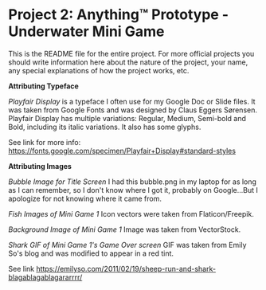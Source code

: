 # Project 2: Anything™ Prototype - Underwater Mini Game

This is the README file for the entire project. For more official projects you should write information here about the nature of the project, your name, any special explanations of how the project works, etc.

<b>Attributing Typeface</b>

<i>Playfair Display</i> is a typeface I often use for my Google Doc or Slide files. It was taken from Google Fonts and was designed by Claus Eggers Sørensen. Playfair Display has multiple variations: Regular, Medium, Semi-bold and Bold, including its italic variations. It also has some glyphs.

See link for more info: https://fonts.google.com/specimen/Playfair+Display#standard-styles

<b>Attributing Images</b>

<i>Bubble Image for Title Screen</i>
I had this bubble.png in my laptop for as long as I can remember, so I don't know where I got it, probably on Google...But I apologize for not knowing where it came from.

<i>Fish Images of Mini Game 1</i>
Icon vectors were taken from Flaticon/Freepik.

<i>Background Image of Mini Game 1</i>
Image was taken from VectorStock.

<i>Shark GIF of Mini Game 1's Game Over screen</i>
GIF was taken from Emily So's blog and was modified to appear in a red tint.

See link https://emilyso.com/2011/02/19/sheep-run-and-shark-blagablagablagararrrr/
